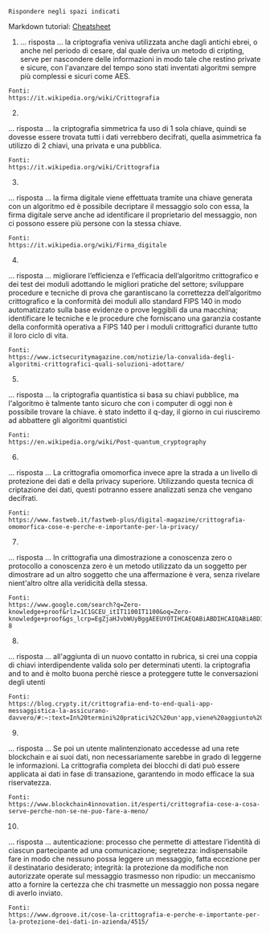 ```
Rispondere negli spazi indicati
```

Markdown tutorial: [Cheatsheet](https://github.com/adam-p/markdown-here/wiki/Markdown-Cheatsheet)

1. ... risposta ...
la criptografia veniva utilizzata anche dagli antichi ebrei, o anche nel periodo di cesare, dal quale deriva un metodo di cripting, serve per nascondere delle informazioni in modo tale che restino private e sicure, con l'avanzare del tempo sono stati inventati algoritmi sempre più complessi e sicuri come AES.
```
Fonti:
https://it.wikipedia.org/wiki/Crittografia
```

2. 

... risposta ...
la criptografia simmetrica fa uso di 1 sola chiave, quindi se dovesse essere trovata tutti i dati verrebbero decifrati, quella asimmetrica fa utilizzo di 2 chiavi, una privata e una pubblica.

```
Fonti:
https://it.wikipedia.org/wiki/Crittografia
```

3. 

... risposta ...
la firma digitale viene effettuata tramite una chiave generata con un algoritmo ed è possibile decriptare il messaggio solo con essa, la firma digitale serve anche ad identificare il proprietario del messaggio, non ci possono essere più persone con la stessa chiave.
```
Fonti:
https://it.wikipedia.org/wiki/Firma_digitale
```

4. 

... risposta ...
migliorare l’efficienza e l’efficacia dell’algoritmo crittografico e dei test dei moduli adottando le migliori pratiche del settore;
sviluppare procedure e tecniche di prova che garantiscano la correttezza dell’algoritmo crittografico e la conformità dei moduli allo standard FIPS 140 in modo automatizzato sulla base evidenze o prove leggibili da una macchina;
identificare le tecniche e le procedure che forniscano una garanzia costante della conformità operativa a FIPS 140 per i moduli crittografici durante tutto il loro ciclo di vita.

```
Fonti:
https://www.ictsecuritymagazine.com/notizie/la-convalida-degli-algoritmi-crittografici-quali-soluzioni-adottare/
```

5. 

... risposta ...
la criptografia quantistica si basa su chiavi pubblice, ma l'algoritmo è talmente tanto sicuro che con i computer di oggi non è possibile trovare la chiave.
è stato indetto il q-day, il giorno in cui riusciremo ad abbattere gli algoritmi quantistici

```
Fonti:
https://en.wikipedia.org/wiki/Post-quantum_cryptography
```

6. 

... risposta ...
La crittografia omomorfica invece apre la strada a un livello di protezione dei dati e della privacy superiore. Utilizzando questa tecnica di criptazione dei dati, questi potranno essere analizzati senza che vengano decifrati.

```
Fonti:
https://www.fastweb.it/fastweb-plus/digital-magazine/crittografia-omomorfica-cose-e-perche-e-importante-per-la-privacy/
```

7. 

... risposta ...
In crittografia una dimostrazione a conoscenza zero o protocollo a conoscenza zero è un metodo utilizzato da un soggetto per dimostrare ad un altro soggetto che una affermazione è vera, senza rivelare nient'altro oltre alla veridicità della stessa.

```
Fonti:
https://www.google.com/search?q=Zero-knowledge+proof&rlz=1C1GCEU_itIT1100IT1100&oq=Zero-knowledge+proof&gs_lcrp=EgZjaHJvbWUyBggAEEUYOTIHCAEQABiABDIHCAIQABiABDIICAMQABgWGB4yCAgEEAAYFhgeMggIBRAAGBYYHjIICAYQABgWGB4yCAgHEAAYFhgeMggICBAAGBYYHjIICAkQABgWGB7SAQgyODE1ajBqNKgCALACAA&sourceid=chrome&ie=UTF-8
```

8. 

... risposta ...
 all'aggiunta di un nuovo contatto in rubrica, si crei una coppia di chiavi interdipendente valida solo per determinati utenti.
 la criptografia and to and è molto buona perchè riesce a proteggere tutte le conversazioni degli utenti

```
Fonti:
https://blog.crypty.it/crittografia-end-to-end-quali-app-messaggistica-la-assicurano-davvero/#:~:text=In%20termini%20pratici%2C%20un'app,viene%20aggiunto%20un%20nuovo%20contatto.
```

9. 

... risposta ...
Se poi un utente malintenzionato accedesse ad una rete blockchain e ai suoi dati, non necessariamente sarebbe in grado di leggerne le informazioni. La crittografia completa dei blocchi di dati può essere applicata ai dati in fase di transazione, garantendo in modo efficace la sua riservatezza.

```
Fonti:
https://www.blockchain4innovation.it/esperti/crittografia-cose-a-cosa-serve-perche-non-se-ne-puo-fare-a-meno/
```

10. 

... risposta ...
autenticazione: processo che permette di attestare l’identità di ciascun partecipante ad una comunicazione;
segretezza: indispensabile fare in modo che nessuno possa leggere un messaggio, fatta eccezione per il destinatario desiderato;
integrità: la protezione da modifiche non autorizzate operate sul messaggio trasmesso 
non ripudio: un meccanismo atto a fornire la certezza che chi trasmette un messaggio non possa negare di averlo inviato.

```
Fonti:
https://www.dgroove.it/cose-la-crittografia-e-perche-e-importante-per-la-protezione-dei-dati-in-azienda/4515/
```